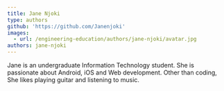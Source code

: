 ```yaml
---
title: Jane Njoki
type: authors
github: 'https://github.com/Janenjoki'
images:
  - url: /engineering-education/authors/jane-njoki/avatar.jpg
authors: jane-njoki
---
```

Jane is an undergraduate Information Technology student. She is passionate about Android, iOS and Web development. Other than coding, She likes playing guitar and listening to music.
